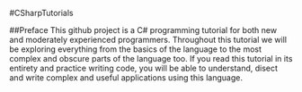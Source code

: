 #CSharpTutorials

##Preface
This github project is a C# programming tutorial for both new and moderately experienced programmers. Throughout this tutorial we will be exploring everything from the basics of the language to the most complex and obscure parts of the language too. If you read this tutorial in its entirety and practice writing code, you will be able to understand, disect and write complex and useful applications using this language.

